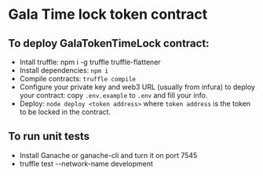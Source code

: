 # Gala Time lock token contract

## To deploy GalaTokenTimeLock contract:

- Intall truffle: npm i -g truffle truffle-flattener
- Install dependencies: `npm i`
- Compile contracts: `truffle compile`
- Configure your private key and web3 URL (usually from infura) to deploy your contract: copy `.env.example` to `.env` and fill your info.
- Deploy: `node deploy <token address>` where `token address` is the token to be locked in the contract.

## To run unit tests

- Install Ganache or ganache-cli and turn it on port 7545
- truffle test --network-name development
